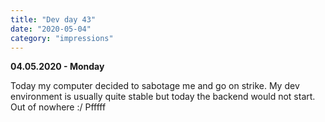```yaml
---
title: "Dev day 43"
date: "2020-05-04"
category: "impressions"
---
```


**04.05.2020 - Monday**

Today my computer decided to sabotage me and go on strike. My dev environment is usually quite stable but today the backend would not start. Out of nowhere :/ Pfffff